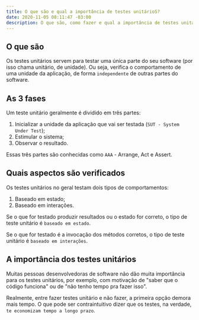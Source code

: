 ```yaml
---
title: O que são e qual a importância de testes unitárioS?
date: 2020-11-05 08:11:47 -03:00
description: O que são, como fazer e qual a importância de testes unitários.
---
```


## O que são

Os testes unitários servem para testar uma única parte do seu software (por isso chama unitário, de unidade). Ou seja, verifica o comportamento de uma unidade da aplicação, de forma `independente` de outras partes do software.

## As 3 fases 

Um teste unitário geralmente é dividido em três partes:

1. Inicializar a unidade da aplicação que vai ser testada (`SUT - System Under Test`);
2. Estimular o sistema;
3. Observar o resultado.

Essas três partes são conhecidas como `AAA` - Arrange, Act e Assert.

## Quais aspectos são verificados

Os testes unitários no geral testam dois tipos de comportamentos:

1. Baseado em estado;
2. Baseado em interações.

Se o que for testado produzir resultados ou o estado for correto, o tipo de teste unitário é `baseado em estado`.

Se o que for testado é a invocação dos métodos corretos, o tipo de teste unitário é `baseado em interações`.

## A importância dos testes unitários

Muitas pessoas desenvolvedoras de software não dão muita importância para os testes unitários, por exemplo, com motivação de "saber que o código funciona" ou de "não tenho tempo pra fazer isso".

Realmente, entre fazer testes unitário e não fazer, a primeira opção demora mais tempo. O que pode ser contraintuitivo dizer que os testes, na verdade, `te economizam tempo a longo prazo`.

